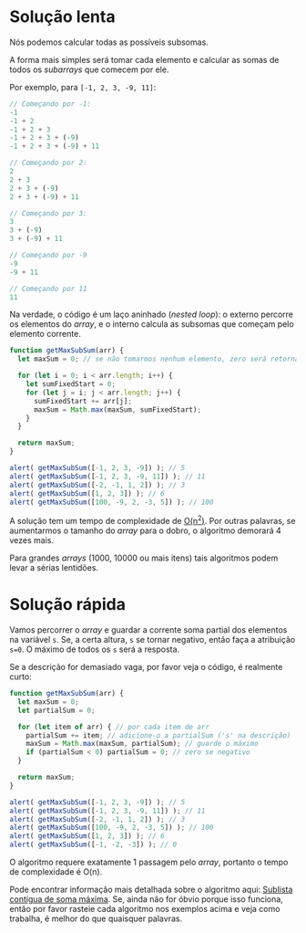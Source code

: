 # Solução lenta

Nós podemos calcular todas as possíveis subsomas.

A forma mais simples será tomar cada elemento e calcular as somas de todos os *subarrays* que comecem por ele.

Por exemplo, para `[-1, 2, 3, -9, 11]`:

```js no-beautify
// Começando por -1:
-1
-1 + 2
-1 + 2 + 3
-1 + 2 + 3 + (-9)
-1 + 2 + 3 + (-9) + 11

// Começando por 2:
2
2 + 3
2 + 3 + (-9)
2 + 3 + (-9) + 11

// Começando por 3:
3
3 + (-9)
3 + (-9) + 11

// Começando por -9
-9
-9 + 11

// Começando por 11
11
```

Na verdade, o código é um laço aninhado (*nested loop*): o externo percorre os elementos do *array*, e o interno calcula as subsomas que começam pelo elemento corrente.

```js run
function getMaxSubSum(arr) {
  let maxSum = 0; // se não tomarmos nenhum elemento, zero será retornado

  for (let i = 0; i < arr.length; i++) {
    let sumFixedStart = 0;
    for (let j = i; j < arr.length; j++) {
      sumFixedStart += arr[j];
      maxSum = Math.max(maxSum, sumFixedStart);
    }
  }

  return maxSum;
}

alert( getMaxSubSum([-1, 2, 3, -9]) ); // 5
alert( getMaxSubSum([-1, 2, 3, -9, 11]) ); // 11
alert( getMaxSubSum([-2, -1, 1, 2]) ); // 3
alert( getMaxSubSum([1, 2, 3]) ); // 6
alert( getMaxSubSum([100, -9, 2, -3, 5]) ); // 100
```

A solução tem um tempo de complexidade de [O(n<sup>2</sup>)](https://pt.wikipedia.org/wiki/Grande-O). Por outras palavras, se aumentarmos o tamanho do *array* para o dobro, o algoritmo demorará 4 vezes mais.

Para grandes *arrays* (1000, 10000 ou mais itens) tais algoritmos podem levar a sérias lentidões.

# Solução rápida

Vamos percorrer o *array* e guardar a corrente soma partial dos elementos na variável `s`. Se, a certa altura, `s` se tornar negativo, então faça a atribuição `s=0`. O máximo de todos os `s` será a resposta.

Se a descrição for demasiado vaga, por favor veja o código, é realmente curto:

```js run demo
function getMaxSubSum(arr) {
  let maxSum = 0;
  let partialSum = 0;

  for (let item of arr) { // por cada item de arr
    partialSum += item; // adicione-o a partialSum ('s' na descrição)
    maxSum = Math.max(maxSum, partialSum); // guarde o máximo
    if (partialSum < 0) partialSum = 0; // zero se negativo
  }

  return maxSum;
}

alert( getMaxSubSum([-1, 2, 3, -9]) ); // 5
alert( getMaxSubSum([-1, 2, 3, -9, 11]) ); // 11
alert( getMaxSubSum([-2, -1, 1, 2]) ); // 3
alert( getMaxSubSum([100, -9, 2, -3, 5]) ); // 100
alert( getMaxSubSum([1, 2, 3]) ); // 6
alert( getMaxSubSum([-1, -2, -3]) ); // 0
```

O algoritmo requere exatamente 1 passagem pelo *array*, portanto o tempo de complexidade é O(n).

Pode encontrar informação mais detalhada sobre o algoritmo aqui: [Sublista contígua de soma máxima](https://pt.wikipedia.org/wiki/Sublista_cont%C3%ADgua_de_soma_m%C3%A1xima). Se, ainda não for óbvio porque isso funciona, então por favor rasteie cada algoritmo nos exemplos acima e veja como trabalha, é melhor do que quaisquer palavras.
